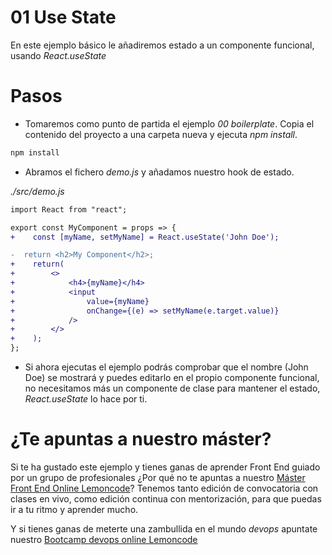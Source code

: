 # 01 Use State

En este ejemplo básico le añadiremos estado a un componente funcional, usando
_React.useState_

# Pasos

- Tomaremos como punto de partida el ejemplo _00 boilerplate_. Copia el contenido del proyecto a una carpeta nueva y ejecuta _npm install_.

```bash
npm install
```

- Abramos el fichero _demo.js_ y añadamos nuestro hook de estado.

_./src/demo.js_

```diff
import React from "react";

export const MyComponent = props => {
+    const [myName, setMyName] = React.useState('John Doe');

-  return <h2>My Component</h2>;
+    return(
+        <>
+            <h4>{myName}</h4>
+            <input
+                value={myName}
+                onChange={(e) => setMyName(e.target.value)}
+            />
+        </>
+    );
};
```

- Si ahora ejecutas el ejemplo podrás comprobar que el nombre (John Doe) se mostrará y puedes editarlo en el propio componente funcional, no necesitamos más un componente de clase para mantener el estado, _React.useState_ lo hace por ti.

# ¿Te apuntas a nuestro máster?

Si te ha gustado este ejemplo y tienes ganas de aprender Front End
guiado por un grupo de profesionales ¿Por qué no te apuntas a
nuestro [Máster Front End Online Lemoncode](https://lemoncode.net/master-frontend#inicio-banner)? Tenemos tanto edición de convocatoria
con clases en vivo, como edición continua con mentorización, para
que puedas ir a tu ritmo y aprender mucho.

Y si tienes ganas de meterte una zambullida en el mundo _devops_
apuntate nuestro [Bootcamp devops online Lemoncode](https://lemoncode.net/bootcamp-devops#bootcamp-devops/inicio)